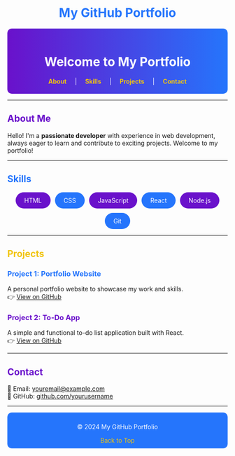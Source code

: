 # <div style="text-align: center; color: #2575fc;">My GitHub Portfolio</div>

<div align="center" style="background: linear-gradient(90deg, #6a11cb, #2575fc); padding: 20px; color: white; border-radius: 10px;">
    <h1>Welcome to My Portfolio</h1>
    <nav>
        <a href="#about" style="color: #f1c40f; margin: 0 15px; text-decoration: none; font-weight: bold;">About</a> |
        <a href="#skills" style="color: #f1c40f; margin: 0 15px; text-decoration: none; font-weight: bold;">Skills</a> |
        <a href="#projects" style="color: #f1c40f; margin: 0 15px; text-decoration: none; font-weight: bold;">Projects</a> |
        <a href="#contact" style="color: #f1c40f; margin: 0 15px; text-decoration: none; font-weight: bold;">Contact</a>
    </nav>
</div>

---

## <span style="color: #6a11cb;">About Me</span>

Hello! I'm a **passionate developer** with experience in web development, always eager to learn and contribute to exciting projects. Welcome to my portfolio!

---

## <span style="color: #2575fc;">Skills</span>

<div style="display: flex; flex-wrap: wrap; gap: 10px; justify-content: center;">
    <span style="background-color: #6a11cb; color: white; padding: 10px 20px; border-radius: 20px;">HTML</span>
    <span style="background-color: #2575fc; color: white; padding: 10px 20px; border-radius: 20px;">CSS</span>
    <span style="background-color: #6a11cb; color: white; padding: 10px 20px; border-radius: 20px;">JavaScript</span>
    <span style="background-color: #2575fc; color: white; padding: 10px 20px; border-radius: 20px;">React</span>
    <span style="background-color: #6a11cb; color: white; padding: 10px 20px; border-radius: 20px;">Node.js</span>
    <span style="background-color: #2575fc; color: white; padding: 10px 20px; border-radius: 20px;">Git</span>
</div>

---

## <span style="color: #f1c40f;">Projects</span>

### <span style="color: #2575fc;">Project 1: Portfolio Website</span>
A personal portfolio website to showcase my work and skills.  
👉 [View on GitHub](#)

### <span style="color: #6a11cb;">Project 2: To-Do App</span>
A simple and functional to-do list application built with React.  
👉 [View on GitHub](#)

---

## <span style="color: #6a11cb;">Contact</span>

📧 Email: [youremail@example.com](mailto:youremail@example.com)  
🔗 GitHub: [github.com/yourusername](https://github.com/yourusername)

---

<div align="center" style="background: #2575fc; color: white; padding: 10px; border-radius: 10px;">
    <p>&copy; 2024 My GitHub Portfolio</p>
    <a href="#top" style="color: #f1c40f; text-decoration: none;">Back to Top</a>
</div>
